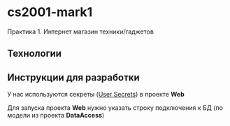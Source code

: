 # cs2001-mark1
Практика 1. Интернет магазин техники/гаджетов

## Технологии

## Инструкции для разработки
У нас используются cекреты ([User Secrets](https://docs.microsoft.com/en-us/aspnet/core/security/app-secrets?view=aspnetcore-3.1&tabs=windows)) в проекте **Web**

Для запуска проекта **Web** нужно указать строку подключения к БД (по модели из проекта **DataAccess**)